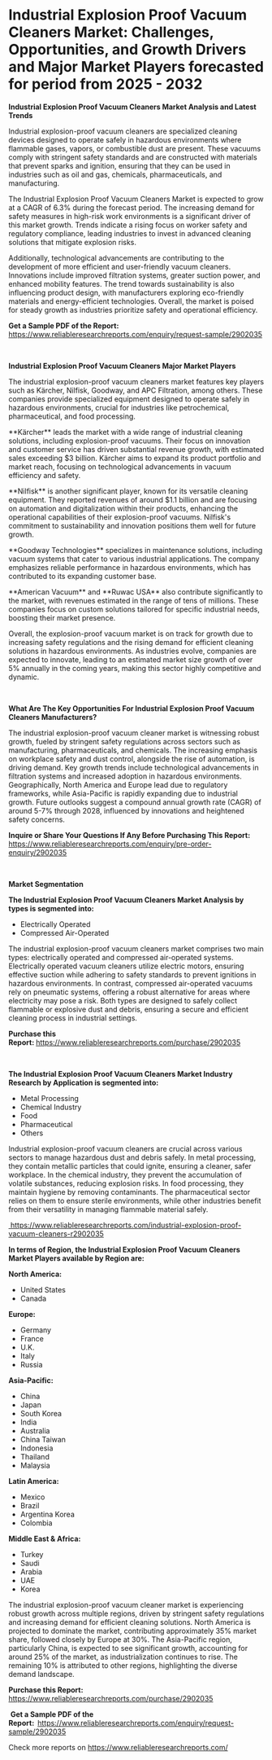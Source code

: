 <p><h1>Industrial Explosion Proof Vacuum Cleaners Market: Challenges, Opportunities, and Growth Drivers and Major Market Players forecasted for period from 2025 - 2032</h1></p><p><strong>Industrial Explosion Proof Vacuum Cleaners Market Analysis and Latest Trends</strong></p>
<p><p>Industrial explosion-proof vacuum cleaners are specialized cleaning devices designed to operate safely in hazardous environments where flammable gases, vapors, or combustible dust are present. These vacuums comply with stringent safety standards and are constructed with materials that prevent sparks and ignition, ensuring that they can be used in industries such as oil and gas, chemicals, pharmaceuticals, and manufacturing.</p><p>The Industrial Explosion Proof Vacuum Cleaners Market is expected to grow at a CAGR of 6.3% during the forecast period. The increasing demand for safety measures in high-risk work environments is a significant driver of this market growth. Trends indicate a rising focus on worker safety and regulatory compliance, leading industries to invest in advanced cleaning solutions that mitigate explosion risks. </p><p>Additionally, technological advancements are contributing to the development of more efficient and user-friendly vacuum cleaners. Innovations include improved filtration systems, greater suction power, and enhanced mobility features. The trend towards sustainability is also influencing product design, with manufacturers exploring eco-friendly materials and energy-efficient technologies. Overall, the market is poised for steady growth as industries prioritize safety and operational efficiency.</p></p>
<p><strong>Get a Sample PDF of the Report:&nbsp;</strong> <a href="https://www.reliableresearchreports.com/enquiry/request-sample/2902035?utm_campaign=3213&utm_medium=2&utm_source=Github&utm_content=ia&utm_term=11032025&utm_id=industrial-explosion-proof-vacuum-cleaners">https://www.reliableresearchreports.com/enquiry/request-sample/2902035</a></p>
<p>&nbsp;</p>
<p><strong>Industrial Explosion Proof Vacuum Cleaners Major Market Players</strong></p>
<p><p>The industrial explosion-proof vacuum cleaners market features key players such as Kärcher, Nilfisk, Goodway, and APC Filtration, among others. These companies provide specialized equipment designed to operate safely in hazardous environments, crucial for industries like petrochemical, pharmaceutical, and food processing.</p><p>**Kärcher** leads the market with a wide range of industrial cleaning solutions, including explosion-proof vacuums. Their focus on innovation and customer service has driven substantial revenue growth, with estimated sales exceeding $3 billion. Kärcher aims to expand its product portfolio and market reach, focusing on technological advancements in vacuum efficiency and safety.</p><p>**Nilfisk** is another significant player, known for its versatile cleaning equipment. They reported revenues of around $1.1 billion and are focusing on automation and digitalization within their products, enhancing the operational capabilities of their explosion-proof vacuums. Nilfisk's commitment to sustainability and innovation positions them well for future growth.</p><p>**Goodway Technologies** specializes in maintenance solutions, including vacuum systems that cater to various industrial applications. The company emphasizes reliable performance in hazardous environments, which has contributed to its expanding customer base.</p><p>**American Vacuum** and **Ruwac USA** also contribute significantly to the market, with revenues estimated in the range of tens of millions. These companies focus on custom solutions tailored for specific industrial needs, boosting their market presence.</p><p>Overall, the explosion-proof vacuum market is on track for growth due to increasing safety regulations and the rising demand for efficient cleaning solutions in hazardous environments. As industries evolve, companies are expected to innovate, leading to an estimated market size growth of over 5% annually in the coming years, making this sector highly competitive and dynamic.</p></p>
<p>&nbsp;</p>
<p><strong>What Are The Key Opportunities For Industrial Explosion Proof Vacuum Cleaners Manufacturers?</strong></p>
<p><p>The industrial explosion-proof vacuum cleaner market is witnessing robust growth, fueled by stringent safety regulations across sectors such as manufacturing, pharmaceuticals, and chemicals. The increasing emphasis on workplace safety and dust control, alongside the rise of automation, is driving demand. Key growth trends include technological advancements in filtration systems and increased adoption in hazardous environments. Geographically, North America and Europe lead due to regulatory frameworks, while Asia-Pacific is rapidly expanding due to industrial growth. Future outlooks suggest a compound annual growth rate (CAGR) of around 5-7% through 2028, influenced by innovations and heightened safety concerns.</p></p>
<p><strong>Inquire or Share Your Questions If Any Before Purchasing This Report:</strong> <a href="https://www.reliableresearchreports.com/enquiry/pre-order-enquiry/2902035?utm_campaign=3213&utm_medium=2&utm_source=Github&utm_content=ia&utm_term=11032025&utm_id=industrial-explosion-proof-vacuum-cleaners">https://www.reliableresearchreports.com/enquiry/pre-order-enquiry/2902035</a></p>
<p>&nbsp;</p>
<p><strong>Market Segmentation</strong></p>
<p><strong>The Industrial Explosion Proof Vacuum Cleaners Market Analysis by types is segmented into:</strong></p>
<p><ul><li>Electrically Operated</li><li>Compressed Air-Operated</li></ul></p>
<p><p>The industrial explosion-proof vacuum cleaners market comprises two main types: electrically operated and compressed air-operated systems. Electrically operated vacuum cleaners utilize electric motors, ensuring effective suction while adhering to safety standards to prevent ignitions in hazardous environments. In contrast, compressed air-operated vacuums rely on pneumatic systems, offering a robust alternative for areas where electricity may pose a risk. Both types are designed to safely collect flammable or explosive dust and debris, ensuring a secure and efficient cleaning process in industrial settings.</p></p>
<p><strong>Purchase this Report:&nbsp;</strong><a href="https://www.reliableresearchreports.com/purchase/2902035?utm_campaign=3213&utm_medium=2&utm_source=Github&utm_content=ia&utm_term=11032025&utm_id=industrial-explosion-proof-vacuum-cleaners">https://www.reliableresearchreports.com/purchase/2902035</a></p>
<p>&nbsp;</p>
<p><strong>The Industrial Explosion Proof Vacuum Cleaners Market Industry Research by Application is segmented into:</strong></p>
<p><ul><li>Metal Processing</li><li>Chemical Industry</li><li>Food</li><li>Pharmaceutical</li><li>Others</li></ul></p>
<p><p>Industrial explosion-proof vacuum cleaners are crucial across various sectors to manage hazardous dust and debris safely. In metal processing, they contain metallic particles that could ignite, ensuring a cleaner, safer workplace. In the chemical industry, they prevent the accumulation of volatile substances, reducing explosion risks. In food processing, they maintain hygiene by removing contaminants. The pharmaceutical sector relies on them to ensure sterile environments, while other industries benefit from their versatility in managing flammable material safely.</p></p>
<p><a href="https://www.reliableresearchreports.com/industrial-explosion-proof-vacuum-cleaners-r2902035?utm_campaign=3213&utm_medium=2&utm_source=Github&utm_content=ia&utm_term=11032025&utm_id=industrial-explosion-proof-vacuum-cleaners">&nbsp;https://www.reliableresearchreports.com/industrial-explosion-proof-vacuum-cleaners-r2902035</a></p>
<p><strong>In terms of Region, the Industrial Explosion Proof Vacuum Cleaners Market Players available by Region are:</strong></p>
<p>
    <p> <strong> North America: </strong>
        <ul>
            <li>United States</li>
            <li>Canada</li>
        </ul>
        </p> 
    <p> <strong> Europe: </strong>
        <ul>
            <li>Germany</li>
            <li>France</li>
            <li>U.K.</li>
            <li>Italy</li>
            <li>Russia</li>
        </ul>
        </p> 
    <p> <strong> Asia-Pacific: </strong>
        <ul>
            <li>China</li>
            <li>Japan</li>
            <li>South Korea</li>
            <li>India</li>
            <li>Australia</li>
            <li>China Taiwan</li>
            <li>Indonesia</li>
            <li>Thailand</li>
            <li>Malaysia</li>
        </ul>
        </p> 
    <p> <strong> Latin America: </strong>
        <ul>
            <li>Mexico</li>
            <li>Brazil</li>
            <li>Argentina Korea</li>
            <li>Colombia</li>
        </ul>
        </p> 
    <p> <strong> Middle East & Africa: </strong>
        <ul>
            <li>Turkey</li>
            <li>Saudi</li>
            <li>Arabia</li>
            <li>UAE</li>
            <li>Korea</li>
        </ul>
    </p>
    </p>
<p><p>The industrial explosion-proof vacuum cleaner market is experiencing robust growth across multiple regions, driven by stringent safety regulations and increasing demand for efficient cleaning solutions. North America is projected to dominate the market, contributing approximately 35% market share, followed closely by Europe at 30%. The Asia-Pacific region, particularly China, is expected to see significant growth, accounting for around 25% of the market, as industrialization continues to rise. The remaining 10% is attributed to other regions, highlighting the diverse demand landscape.</p></p>
<p><strong>Purchase this Report: </strong><a href="https://www.reliableresearchreports.com/purchase/2902035?utm_campaign=3213&utm_medium=2&utm_source=Github&utm_content=ia&utm_term=11032025&utm_id=industrial-explosion-proof-vacuum-cleaners">https://www.reliableresearchreports.com/purchase/2902035</a></p>
<p>&nbsp;<strong>Get a Sample PDF of the Report:&nbsp;&nbsp;</strong><a href="https://www.reliableresearchreports.com/enquiry/request-sample/2902035?utm_campaign=3213&utm_medium=2&utm_source=Github&utm_content=ia&utm_term=11032025&utm_id=industrial-explosion-proof-vacuum-cleaners">https://www.reliableresearchreports.com/enquiry/request-sample/2902035</a></p>
<p><strong></strong></p>
<p>Check more reports on <a href="https://www.reliableresearchreports.com/?utm_campaign=3213&utm_medium=2&utm_source=Github&utm_content=ia&utm_term=11032025&utm_id=industrial-explosion-proof-vacuum-cleaners">https://www.reliableresearchreports.com/</a></p>